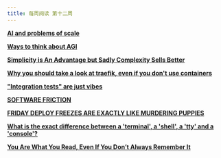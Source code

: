 ```yaml
---
title: 每周阅读 第十二周
---
```


**[AI and problems of scale](https://www.ben-evans.com/benedictevans/2024/4/29/problems-of-scale-z7mrb)**

**[Ways to think about AGI](https://www.ben-evans.com/benedictevans/2024/5/4/ways-to-think-about-agi)**

**[Simplicity is An Advantage but Sadly Complexity Sells Better](https://eugeneyan.com/writing/simplicity/)**

**[Why you should take a look at traefik, even if you don't use containers](https://j6b72.de/article/why-you-should-take-a-look-at-traefik/)**

**["Integration tests" are just vibes](https://buttondown.email/hillelwayne/archive/integration-tests-are-just-vibes/)**

**[SOFTWARE FRICTION](https://www.hillelwayne.com/post/software-friction/)**

**[FRIDAY DEPLOY FREEZES ARE EXACTLY LIKE MURDERING PUPPIES](https://charity.wtf/2019/05/01/friday-deploy-freezes-are-exactly-like-murdering-puppies/)**

**[What is the exact difference between a 'terminal', a 'shell', a 'tty' and a 'console'?](https://unix.stackexchange.com/questions/4126/what-is-the-exact-difference-between-a-terminal-a-shell-a-tty-and-a-con)**

**[You Are What You Read, Even If You Don’t Always Remember It](https://blog.jim-nielsen.com/2024/you-are-what-you-read/)**
